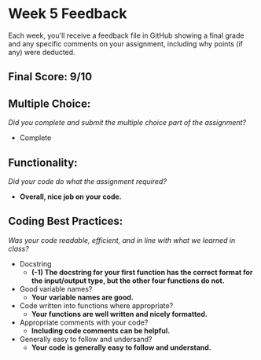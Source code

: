 # Week 5 Feedback
Each week, you'll receive a feedback file in GitHub showing a final grade and any specific comments on your assignment, including why points (if any) were deducted.


## Final Score: 9/10

## Multiple Choice:
_Did you complete and submit the multiple choice part of the assignment?_
* Complete

## Functionality: 
_Did your code do what the assignment required?_
* **Overall, nice job on your code.**

## Coding Best Practices:
_Was your code readable, efficient, and in line with what we learned in class?_
* Docstring
  * **(-1) The docstring for your first function has the correct format for the input/output type, but the other four functions do not.**
* Good variable names?
  * **Your variable names are good.**
* Code written into functions where appropriate?
  * **Your functions are well written and nicely formatted.**
* Appropriate comments with your code?
  * **Including code comments can be helpful.**
* Generally easy to follow and undersand?
  * **Your code is generally easy to follow and understand.**
